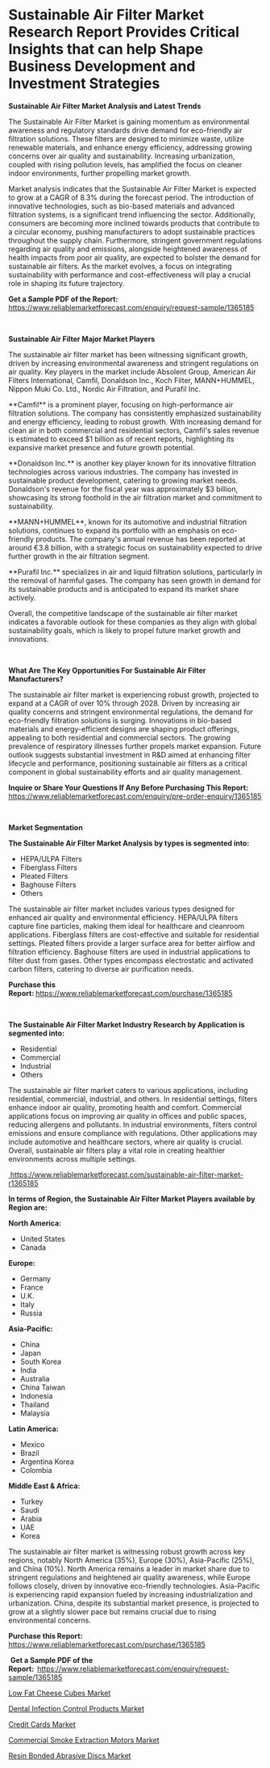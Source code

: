 <p><h1>Sustainable Air Filter Market Research Report Provides Critical Insights that can help Shape Business Development and Investment Strategies</h1></p><p><strong>Sustainable Air Filter Market Analysis and Latest Trends</strong></p>
<p><p>The Sustainable Air Filter Market is gaining momentum as environmental awareness and regulatory standards drive demand for eco-friendly air filtration solutions. These filters are designed to minimize waste, utilize renewable materials, and enhance energy efficiency, addressing growing concerns over air quality and sustainability. Increasing urbanization, coupled with rising pollution levels, has amplified the focus on cleaner indoor environments, further propelling market growth.</p><p>Market analysis indicates that the Sustainable Air Filter Market is expected to grow at a CAGR of 8.3% during the forecast period. The introduction of innovative technologies, such as bio-based materials and advanced filtration systems, is a significant trend influencing the sector. Additionally, consumers are becoming more inclined towards products that contribute to a circular economy, pushing manufacturers to adopt sustainable practices throughout the supply chain. Furthermore, stringent government regulations regarding air quality and emissions, alongside heightened awareness of health impacts from poor air quality, are expected to bolster the demand for sustainable air filters. As the market evolves, a focus on integrating sustainability with performance and cost-effectiveness will play a crucial role in shaping its future trajectory.</p></p>
<p><strong>Get a Sample PDF of the Report:&nbsp;</strong> <a href="https://www.reliablemarketforecast.com/enquiry/request-sample/1365185?utm_campaign=1129&utm_medium=2&utm_source=Github&utm_content=ia&utm_term=06122024&utm_id=sustainable-air-filter">https://www.reliablemarketforecast.com/enquiry/request-sample/1365185</a></p>
<p>&nbsp;</p>
<p><strong>Sustainable Air Filter Major Market Players</strong></p>
<p><p>The sustainable air filter market has been witnessing significant growth, driven by increasing environmental awareness and stringent regulations on air quality. Key players in the market include Absolent Group, American Air Filters International, Camfil, Donaldson Inc., Koch Filter, MANN+HUMMEL, Nippon Muki Co. Ltd., Nordic Air Filtration, and Purafil Inc.</p><p>**Camfil** is a prominent player, focusing on high-performance air filtration solutions. The company has consistently emphasized sustainability and energy efficiency, leading to robust growth. With increasing demand for clean air in both commercial and residential sectors, Camfil's sales revenue is estimated to exceed $1 billion as of recent reports, highlighting its expansive market presence and future growth potential.</p><p>**Donaldson Inc.** is another key player known for its innovative filtration technologies across various industries. The company has invested in sustainable product development, catering to growing market needs. Donaldson's revenue for the fiscal year was approximately $3 billion, showcasing its strong foothold in the air filtration market and commitment to sustainability.</p><p>**MANN+HUMMEL**, known for its automotive and industrial filtration solutions, continues to expand its portfolio with an emphasis on eco-friendly products. The company's annual revenue has been reported at around €3.8 billion, with a strategic focus on sustainability expected to drive further growth in the air filtration segment.</p><p>**Purafil Inc.** specializes in air and liquid filtration solutions, particularly in the removal of harmful gases. The company has seen growth in demand for its sustainable products and is anticipated to expand its market share actively.</p><p>Overall, the competitive landscape of the sustainable air filter market indicates a favorable outlook for these companies as they align with global sustainability goals, which is likely to propel future market growth and innovations.</p></p>
<p>&nbsp;</p>
<p><strong>What Are The Key Opportunities For Sustainable Air Filter Manufacturers?</strong></p>
<p><p>The sustainable air filter market is experiencing robust growth, projected to expand at a CAGR of over 10% through 2028. Driven by increasing air quality concerns and stringent environmental regulations, the demand for eco-friendly filtration solutions is surging. Innovations in bio-based materials and energy-efficient designs are shaping product offerings, appealing to both residential and commercial sectors. The growing prevalence of respiratory illnesses further propels market expansion. Future outlook suggests substantial investment in R&D aimed at enhancing filter lifecycle and performance, positioning sustainable air filters as a critical component in global sustainability efforts and air quality management.</p></p>
<p><strong>Inquire or Share Your Questions If Any Before Purchasing This Report:</strong> <a href="https://www.reliablemarketforecast.com/enquiry/pre-order-enquiry/1365185?utm_campaign=1129&utm_medium=2&utm_source=Github&utm_content=ia&utm_term=06122024&utm_id=sustainable-air-filter">https://www.reliablemarketforecast.com/enquiry/pre-order-enquiry/1365185</a></p>
<p>&nbsp;</p>
<p><strong>Market Segmentation</strong></p>
<p><strong>The Sustainable Air Filter Market Analysis by types is segmented into:</strong></p>
<p><ul><li>HEPA/ULPA Filters</li><li>Fiberglass Filters</li><li>Pleated Filters</li><li>Baghouse Filters</li><li>Others</li></ul></p>
<p><p>The sustainable air filter market includes various types designed for enhanced air quality and environmental efficiency. HEPA/ULPA filters capture fine particles, making them ideal for healthcare and cleanroom applications. Fiberglass filters are cost-effective and suitable for residential settings. Pleated filters provide a larger surface area for better airflow and filtration efficiency. Baghouse filters are used in industrial applications to filter dust from gases. Other types encompass electrostatic and activated carbon filters, catering to diverse air purification needs.</p></p>
<p><strong>Purchase this Report:&nbsp;</strong><a href="https://www.reliablemarketforecast.com/purchase/1365185?utm_campaign=1129&utm_medium=2&utm_source=Github&utm_content=ia&utm_term=06122024&utm_id=sustainable-air-filter">https://www.reliablemarketforecast.com/purchase/1365185</a></p>
<p>&nbsp;</p>
<p><strong>The Sustainable Air Filter Market Industry Research by Application is segmented into:</strong></p>
<p><ul><li>Residential</li><li>Commercial</li><li>Industrial</li><li>Others</li></ul></p>
<p><p>The sustainable air filter market caters to various applications, including residential, commercial, industrial, and others. In residential settings, filters enhance indoor air quality, promoting health and comfort. Commercial applications focus on improving air quality in offices and public spaces, reducing allergens and pollutants. In industrial environments, filters control emissions and ensure compliance with regulations. Other applications may include automotive and healthcare sectors, where air quality is crucial. Overall, sustainable air filters play a vital role in creating healthier environments across multiple settings.</p></p>
<p><a href="https://www.reliablemarketforecast.com/sustainable-air-filter-market-r1365185?utm_campaign=1129&utm_medium=2&utm_source=Github&utm_content=ia&utm_term=06122024&utm_id=sustainable-air-filter">&nbsp;https://www.reliablemarketforecast.com/sustainable-air-filter-market-r1365185</a></p>
<p><strong>In terms of Region, the Sustainable Air Filter Market Players available by Region are:</strong></p>
<p>
    <p> <strong> North America: </strong>
        <ul>
            <li>United States</li>
            <li>Canada</li>
        </ul>
        </p> 
    <p> <strong> Europe: </strong>
        <ul>
            <li>Germany</li>
            <li>France</li>
            <li>U.K.</li>
            <li>Italy</li>
            <li>Russia</li>
        </ul>
        </p> 
    <p> <strong> Asia-Pacific: </strong>
        <ul>
            <li>China</li>
            <li>Japan</li>
            <li>South Korea</li>
            <li>India</li>
            <li>Australia</li>
            <li>China Taiwan</li>
            <li>Indonesia</li>
            <li>Thailand</li>
            <li>Malaysia</li>
        </ul>
        </p> 
    <p> <strong> Latin America: </strong>
        <ul>
            <li>Mexico</li>
            <li>Brazil</li>
            <li>Argentina Korea</li>
            <li>Colombia</li>
        </ul>
        </p> 
    <p> <strong> Middle East & Africa: </strong>
        <ul>
            <li>Turkey</li>
            <li>Saudi</li>
            <li>Arabia</li>
            <li>UAE</li>
            <li>Korea</li>
        </ul>
    </p>
    </p>
<p><p>The sustainable air filter market is witnessing robust growth across key regions, notably North America (35%), Europe (30%), Asia-Pacific (25%), and China (10%). North America remains a leader in market share due to stringent regulations and heightened air quality awareness, while Europe follows closely, driven by innovative eco-friendly technologies. Asia-Pacific is experiencing rapid expansion fueled by increasing industrialization and urbanization. China, despite its substantial market presence, is projected to grow at a slightly slower pace but remains crucial due to rising environmental concerns.</p></p>
<p><strong>Purchase this Report: </strong><a href="https://www.reliablemarketforecast.com/purchase/1365185?utm_campaign=1129&utm_medium=2&utm_source=Github&utm_content=ia&utm_term=06122024&utm_id=sustainable-air-filter">https://www.reliablemarketforecast.com/purchase/1365185</a></p>
<p>&nbsp;<strong>Get a Sample PDF of the Report:&nbsp;&nbsp;</strong><a href="https://www.reliablemarketforecast.com/enquiry/request-sample/1365185?utm_campaign=1129&utm_medium=2&utm_source=Github&utm_content=ia&utm_term=06122024&utm_id=sustainable-air-filter">https://www.reliablemarketforecast.com/enquiry/request-sample/1365185</a></p>
<p><strong></strong></p>
<p><p><a href="https://issuu.com/reportprime-2/docs/low-fat-cheese-cubes-market-size-2030.pptx?utm_campaign=1129&utm_medium=2&utm_source=Github&utm_content=ia&utm_term=06122024&utm_id=sustainable-air-filter">Low Fat Cheese Cubes Market</a></p><p><a href="https://www.linkedin.com/pulse/industry-experts-project-dental-infection-control-products-lm8ae?utm_campaign=1129&utm_medium=2&utm_source=Github&utm_content=ia&utm_term=06122024&utm_id=sustainable-air-filter">Dental Infection Control Products Market</a></p><p><a href="https://www.linkedin.com/pulse/lucrative-growth-credit-cards-market-forecasted-cagr-103-ueuhe?utm_campaign=1129&utm_medium=2&utm_source=Github&utm_content=ia&utm_term=06122024&utm_id=sustainable-air-filter">Credit Cards Market</a></p><p><a href="https://issuu.com/reportprime-2/docs/commercial-smoke-extraction-motors-market-size-203?utm_campaign=1129&utm_medium=2&utm_source=Github&utm_content=ia&utm_term=06122024&utm_id=sustainable-air-filter">Commercial Smoke Extraction Motors Market</a></p><p><a href="https://github.com/GroverBarry/Market-Research-Report-List-7/blob/main/resin-bonded-abrasive-discs-market.md?utm_campaign=1129&utm_medium=2&utm_source=Github&utm_content=ia&utm_term=06122024&utm_id=sustainable-air-filter">Resin Bonded Abrasive Discs Market</a></p></p>